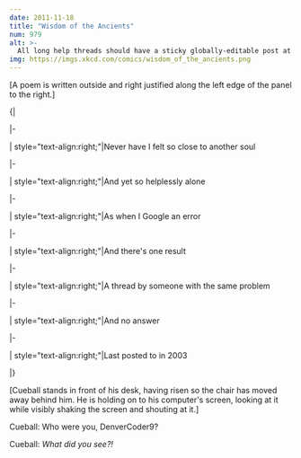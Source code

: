 ```yaml
---
date: 2011-11-18
title: "Wisdom of the Ancients"
num: 979
alt: >-
  All long help threads should have a sticky globally-editable post at the top saying 'DEAR PEOPLE FROM THE FUTURE: Here's what we've figured out so far ...'
img: https://imgs.xkcd.com/comics/wisdom_of_the_ancients.png
---
```

[A poem is written outside and right justified along the left edge of the panel to the right.]

{|

|-

| style="text-align:right;"|Never have I felt so close to another soul

|-

| style="text-align:right;"|And yet so helplessly alone

|-

| style="text-align:right;"|As when I Google an error

|-

| style="text-align:right;"|And there's one result

|-

| style="text-align:right;"|A thread by someone with the same problem

|-

| style="text-align:right;"|And no answer

|-

| style="text-align:right;"|Last posted to in 2003

|}

[Cueball stands in front of his desk, having risen so the chair has moved away behind him. He is holding on to his computer's screen, looking at it while visibly shaking the screen and shouting at it.]

Cueball: Who were you, DenverCoder9?

Cueball: *What did you see?!*